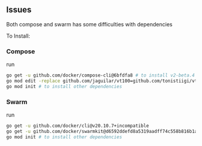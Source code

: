 ## Issues

Both compose and swarm has some difficulties with dependencies

To Install:

### Compose

run

```sh
go get -u github.com/docker/compose-cli@6bfdfa8 # to install v2-beta.4
go mod edit -replace github.com/jaguilar/vt100=github.com/tonistiigi/vt100@v0.0.0-20190402012908-ad4c4a574305
go mod init # to install other dependencies
```

### Swarm

run

```sh
go get -u github.com/docker/cli@v20.10.7+incompatible
go get -u github.com/docker/swarmkit@d6592ddefd8a5319aadff74c558b816b1a0b2590
go mod init # to install other dependencies
```
